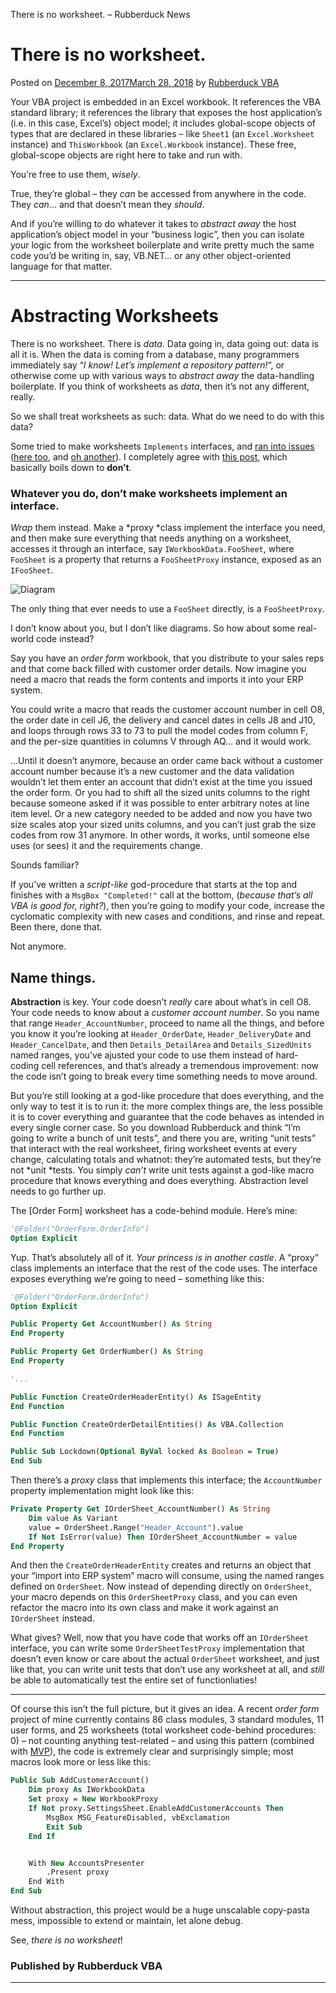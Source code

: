 There is no worksheet. – Rubberduck News

There is no worksheet.
======================

Posted on [December 8, 2017March 28, 2018](https://rubberduckvba.wordpress.com/2017/12/08/there-is-no-worksheet/) by [Rubberduck VBA](https://rubberduckvba.wordpress.com/author/rubberduckvba/)

Your VBA project is embedded in an Excel workbook. It references the VBA standard library; it references the library that exposes the host application’s (i.e. in this case, Excel’s) object model; it includes global-scope objects of types that are declared in these libraries – like `Sheet1` (an `Excel.Worksheet` instance) and `ThisWorkbook` (an `Excel.Workbook` instance). These free, global-scope objects are right here to take and run with.

You’re free to use them, *wisely*.

True, they’re global – they *can* be accessed from anywhere in the code.
They *can*… and that doesn’t mean they *should*.

And if you’re willing to do whatever it takes to *abstract away* the host application’s object model in your “business logic”, then you can isolate your logic from the worksheet boilerplate and write pretty much the same code you’d be writing in, say, VB.NET… or any other object-oriented language for that matter.

* * * * *

Abstracting Worksheets
======================

There is no worksheet. There is *data*. Data going in, data going out: data is all it is. When the data is coming from a database, many programmers immediately say “*I know! Let’s implement a repository pattern!*“, or otherwise come up with various ways to *abstract away* the data-handling boilerplate. If you think of worksheets as *data*, then it’s not any different, really.

So we shall treat worksheets as such: data. What do we need to do with this data?

Some tried to make worksheets `Implements` interfaces, and [ran into issues](https://stackoverflow.com/q/43358109/1188513) ([here too](https://stackoverflow.com/q/18500674/1188513), and [oh another](https://stackoverflow.com/q/18699566/1188513)). I completely agree with [this post](http://productivebytes.blogspot.ca/2012/10/using-implements-behind-excel-worksheet.html), which basically boils down to **don’t**.

### Whatever you do, don’t make worksheets implement an interface.

*Wrap* them instead. Make a *proxy *class implement the interface you need, and then make sure everything that needs anything on a worksheet, accesses it through an interface, say `IWorkbookData.FooSheet`, where `FooSheet` is a property that returns a `FooSheetProxy` instance, exposed as an `IFooSheet`.

![Diagram](https://rubberduckvba.files.wordpress.com/2017/12/capture.png)

The only thing that ever needs to use a `FooSheet` directly, is a `FooSheetProxy`.

I don’t know about you, but I don’t like diagrams. So how about some real-world code instead?

Say you have an *order form* workbook, that you distribute to your sales reps and that come back filled with customer order details. Now imagine you need a macro that reads the form contents and imports it into your ERP system.

You could write a macro that reads the customer account number in cell O8, the order date in cell J6, the delivery and cancel dates in cells J8 and J10, and loops through rows 33 to 73 to pull the model codes from column F, and the per-size quantities in columns V through AQ… and it would work.

…Until it doesn’t anymore, because an order came back without a customer account number because it’s a new customer and the data validation wouldn’t let them enter an account that didn’t exist at the time you issued the order form. Or you had to shift all the sized units columns to the right because someone asked if it was possible to enter arbitrary notes at line item level. Or a new category needed to be added and now you have two size scales atop your sized units columns, and you can’t just grab the size codes from row 31 anymore. In other words, it works, until someone else uses (or sees) it and the requirements change.

Sounds familiar?

If you’ve written a *script-like* god-procedure that starts at the top and finishes with a `MsgBox "Completed!"` call at the bottom, (*because that’s all VBA is good for, right?*), then you’re going to modify your code, increase the cyclomatic complexity with new cases and conditions, and rinse and repeat. Been there, done that.

Not anymore.

Name things.
------------

**Abstraction** is key. Your code doesn’t *really* care about what’s in cell O8. Your code needs to know about a *customer account number*. So you name that range `Header_AccountNumber`, proceed to name all the things, and before you know it you’re looking at `Header_OrderDate`, `Header_DeliveryDate` and `Header_CancelDate`, and then `Details_DetailArea` and `Details_SizedUnits` named ranges, you’ve ajusted your code to use them instead of hard-coding cell references, and that’s already a tremendous improvement: now the code isn’t going to break every time something needs to move around.

But you’re still looking at a god-like procedure that does everything, and the only way to test it is to run it: the more complex things are, the less possible it is to cover everything and guarantee that the code behaves as intended in every single corner case. So you download Rubberduck and think “I’m going to write a bunch of unit tests”, and there you are, writing “unit tests” that interact with the real worksheet, firing worksheet events at every change, calculating totals and whatnot: they’re automated tests, but they’re not *unit *tests. You simply *can’t* write unit tests against a god-like macro procedure that knows everything and does everything. Abstraction level needs to go further up.

The [Order Form] worksheet has a code-behind module. Here’s mine:

```vb
'@Folder("OrderForm.OrderInfo")
Option Explicit
```
Yup. That’s absolutely all of it. *Your princess is in another castle*. A “proxy” class implements an interface that the rest of the code uses. The interface exposes everything we’re going to need – something like this:

```vb
'@Folder("OrderForm.OrderInfo")
Option Explicit

Public Property Get AccountNumber() As String
End Property

Public Property Get OrderNumber() As String
End Property

'...

Public Function CreateOrderHeaderEntity() As ISageEntity
End Function

Public Function CreateOrderDetailEntities() As VBA.Collection
End Function

Public Sub Lockdown(Optional ByVal locked As Boolean = True)
End Sub
```

Then there’s a *proxy* class that implements this interface; the `AccountNumber` property implementation might look like this:

```vb
Private Property Get IOrderSheet_AccountNumber() As String
    Dim value As Variant
    value = OrderSheet.Range("Header_Account").value
    If Not IsError(value) Then IOrderSheet_AccountNumber = value
End Property
```

And then the `CreateOrderHeaderEntity` creates and returns an object that your “import into ERP system” macro will consume, using the named ranges defined on `OrderSheet`. Now instead of depending directly on `OrderSheet`, your macro depends on this `OrderSheetProxy` class, and you can even refactor the macro into its own class and make it work against an `IOrderSheet` instead.

What gives? Well, now that you have code that works off an `IOrderSheet` interface, you can write some `OrderSheetTestProxy` implementation that doesn’t even know or care about the actual `OrderSheet` worksheet, and just like that, you can write unit tests that don’t use any worksheet at all, and *still* be able to automatically test the entire set of functionliaties!

* * * * *

Of course this isn’t the full picture, but it gives an idea. A recent *order form* project of mine currently contains 86 class modules, 3 standard modules, 11 user forms, and 25 worksheets (total worksheet code-behind procedures: 0) – not counting anything test-related – and using this pattern (combined with [MVP](https://rubberduckvba.wordpress.com/2017/10/25/userform1-show/)), the code is extremely clear and surprisingly simple; most macros look more or less like this:

```vb
Public Sub AddCustomerAccount()
    Dim proxy As IWorkbookData
    Set proxy = New WorkbookProxy
    If Not proxy.SettingsSheet.EnableAddCustomerAccounts Then
        MsgBox MSG_FeatureDisabled, vbExclamation
        Exit Sub
    End If


    With New AccountsPresenter
        .Present proxy
    End With
End Sub
```

Without abstraction, this project would be a huge unscalable copy-pasta mess, impossible to extend or maintain, let alone debug.

See, *there is no worksheet*!

### Published by Rubberduck VBA
---------------------------
